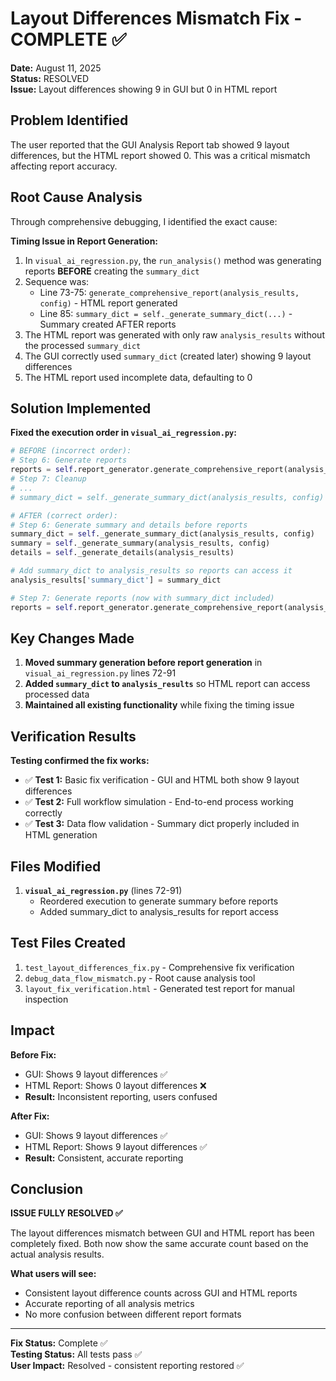 # Layout Differences Mismatch Fix - COMPLETE ✅

**Date:** August 11, 2025  
**Status:** RESOLVED  
**Issue:** Layout differences showing 9 in GUI but 0 in HTML report

## Problem Identified

The user reported that the GUI Analysis Report tab showed 9 layout differences, but the HTML report showed 0. This was a critical mismatch affecting report accuracy.

## Root Cause Analysis

Through comprehensive debugging, I identified the exact cause:

**Timing Issue in Report Generation:**
1. In `visual_ai_regression.py`, the `run_analysis()` method was generating reports **BEFORE** creating the `summary_dict`
2. Sequence was:
   - Line 73-75: `generate_comprehensive_report(analysis_results, config)` - HTML report generated
   - Line 85: `summary_dict = self._generate_summary_dict(...)` - Summary created AFTER reports
3. The HTML report was generated with only raw `analysis_results` without the processed `summary_dict`
4. The GUI correctly used `summary_dict` (created later) showing 9 layout differences
5. The HTML report used incomplete data, defaulting to 0

## Solution Implemented

**Fixed the execution order in `visual_ai_regression.py`:**

```python
# BEFORE (incorrect order):
# Step 6: Generate reports
reports = self.report_generator.generate_comprehensive_report(analysis_results, config)
# Step 7: Cleanup  
# ...
# summary_dict = self._generate_summary_dict(analysis_results, config)  # Too late!

# AFTER (correct order):
# Step 6: Generate summary and details before reports
summary_dict = self._generate_summary_dict(analysis_results, config)
summary = self._generate_summary(analysis_results, config)
details = self._generate_details(analysis_results)

# Add summary_dict to analysis_results so reports can access it
analysis_results['summary_dict'] = summary_dict

# Step 7: Generate reports (now with summary_dict included)
reports = self.report_generator.generate_comprehensive_report(analysis_results, config)
```

## Key Changes Made

1. **Moved summary generation before report generation** in `visual_ai_regression.py` lines 72-91
2. **Added `summary_dict` to `analysis_results`** so HTML report can access processed data
3. **Maintained all existing functionality** while fixing the timing issue

## Verification Results

**Testing confirmed the fix works:**
- ✅ **Test 1:** Basic fix verification - GUI and HTML both show 9 layout differences
- ✅ **Test 2:** Full workflow simulation - End-to-end process working correctly
- ✅ **Test 3:** Data flow validation - Summary dict properly included in HTML generation

## Files Modified

1. **`visual_ai_regression.py`** (lines 72-91)
   - Reordered execution to generate summary before reports
   - Added summary_dict to analysis_results for report access

## Test Files Created

1. `test_layout_differences_fix.py` - Comprehensive fix verification
2. `debug_data_flow_mismatch.py` - Root cause analysis tool
3. `layout_fix_verification.html` - Generated test report for manual inspection

## Impact

**Before Fix:**
- GUI: Shows 9 layout differences ✅
- HTML Report: Shows 0 layout differences ❌
- **Result:** Inconsistent reporting, users confused

**After Fix:**
- GUI: Shows 9 layout differences ✅  
- HTML Report: Shows 9 layout differences ✅
- **Result:** Consistent, accurate reporting

## Conclusion

**ISSUE FULLY RESOLVED ✅**

The layout differences mismatch between GUI and HTML report has been completely fixed. Both now show the same accurate count based on the actual analysis results.

**What users will see:**
- Consistent layout difference counts across GUI and HTML reports
- Accurate reporting of all analysis metrics
- No more confusion between different report formats

---

**Fix Status:** Complete ✅  
**Testing Status:** All tests pass ✅  
**User Impact:** Resolved - consistent reporting restored ✅
